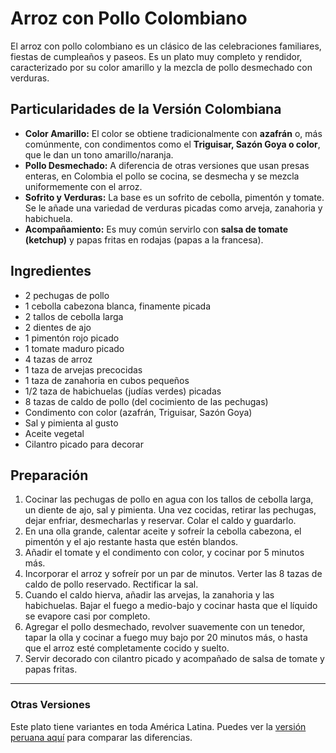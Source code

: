 # Arroz con Pollo Colombiano

El arroz con pollo colombiano es un clásico de las celebraciones familiares, fiestas de cumpleaños y paseos. Es un plato muy completo y rendidor, caracterizado por su color amarillo y la mezcla de pollo desmechado con verduras.

## Particularidades de la Versión Colombiana

- **Color Amarillo:** El color se obtiene tradicionalmente con **azafrán** o, más comúnmente, con condimentos como el **Triguisar, Sazón Goya o color**, que le dan un tono amarillo/naranja.
- **Pollo Desmechado:** A diferencia de otras versiones que usan presas enteras, en Colombia el pollo se cocina, se desmecha y se mezcla uniformemente con el arroz.
- **Sofrito y Verduras:** La base es un sofrito de cebolla, pimentón y tomate. Se le añade una variedad de verduras picadas como arveja, zanahoria y habichuela.
- **Acompañamiento:** Es muy común servirlo con **salsa de tomate (ketchup)** y papas fritas en rodajas (papas a la francesa).

## Ingredientes

- 2 pechugas de pollo
- 1 cebolla cabezona blanca, finamente picada
- 2 tallos de cebolla larga
- 2 dientes de ajo
- 1 pimentón rojo picado
- 1 tomate maduro picado
- 4 tazas de arroz
- 1 taza de arvejas precocidas
- 1 taza de zanahoria en cubos pequeños
- 1/2 taza de habichuelas (judías verdes) picadas
- 8 tazas de caldo de pollo (del cocimiento de las pechugas)
- Condimento con color (azafrán, Triguisar, Sazón Goya)
- Sal y pimienta al gusto
- Aceite vegetal
- Cilantro picado para decorar

## Preparación

1. Cocinar las pechugas de pollo en agua con los tallos de cebolla larga, un diente de ajo, sal y pimienta. Una vez cocidas, retirar las pechugas, dejar enfriar, desmecharlas y reservar. Colar el caldo y guardarlo.
2. En una olla grande, calentar aceite y sofreír la cebolla cabezona, el pimentón y el ajo restante hasta que estén blandos.
3. Añadir el tomate y el condimento con color, y cocinar por 5 minutos más.
4. Incorporar el arroz y sofreír por un par de minutos. Verter las 8 tazas de caldo de pollo reservado. Rectificar la sal.
5. Cuando el caldo hierva, añadir las arvejas, la zanahoria y las habichuelas. Bajar el fuego a medio-bajo y cocinar hasta que el líquido se evapore casi por completo.
6. Agregar el pollo desmechado, revolver suavemente con un tenedor, tapar la olla y cocinar a fuego muy bajo por 20 minutos más, o hasta que el arroz esté completamente cocido y suelto.
7. Servir decorado con cilantro picado y acompañado de salsa de tomate y papas fritas.

---

### Otras Versiones

Este plato tiene variantes en toda América Latina. Puedes ver la [versión peruana aquí](../../peruvian/arroz_con_pollo.md) para comparar las diferencias.
